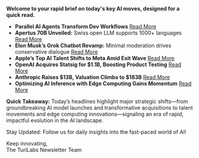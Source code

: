 **Welcome to your rapid brief on today's key AI moves, designed for a quick read.**

- **Parallel AI Agents Transform Dev Workflows** [Read More](https://morningcoffee.io/parallel-ai-agents-are-a-game-changer.html)
- **Apertus 70B Unveiled:** Swiss open LLM supports 1000+ languages [Read More](https://huggingface.co/swiss-ai/Apertus-70B-2509)
- **Elon Musk’s Grok Chatbot Revamp:** Minimal moderation drives conservative dialogue [Read More](https://www.nytimes.com/2025/09/02/technology/elon-musk-grok-conservative-chatbot.html)
- **Apple’s Top AI Talent Shifts to Meta Amid Exit Wave** [Read More](https://www.bloomberg.com/news/articles/2025-09-02/apple-s-lead-ai-researcher-for-robotics-heads-to-meta-as-part-of-latest-exits)
- **OpenAI Acquires Statsig for $1.1B, Boosting Product Testing** [Read More](https://www.bloomberg.com/news/articles/2025-09-02/openai-to-buy-product-testing-startup-statsig-for-1-1-billion)
- **Anthropic Raises $13B, Valuation Climbs to $183B** [Read More](https://techcrunch.com/2025/09/02/anthropic-raises-13b-series-f-at-183b-valuation/)
- **Optimizing AI Inference with Edge Computing Gains Momentum** [Read More](https://www.edgee.cloud/blog/posts/ai-at-the-edge)

**Quick Takeaway:** Today’s headlines highlight major strategic shifts—from groundbreaking AI model launches and transformative acquisitions to talent movements and edge computing innovations—signaling an era of rapid, impactful evolution in the AI landscape.

Stay Updated: Follow us for daily insights into the fast-paced world of AI!  

Keep innovating,  
The TuriLabs Newsletter Team